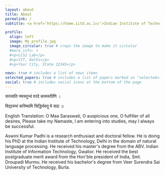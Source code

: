 ```yaml
---
layout: about
title: About
permalink: /
subtitle: <a href='https://home.iitd.ac.in/'>Indian Institute of Technology</a>. New Delhi, India.

profile:
  align: left
  image: My_profile.jpg
  image_circular: true # crops the image to make it circular
  #more_info: >
  #<p>LCS2 Lab</p>
  #<p>IIT, Delhi</p>
  #<p>Your City, State 12345</p>

news: true # includes a list of news items
selected_papers: true # includes a list of papers marked as "selected={true}"
social: true # includes social icons at the bottom of the page
---
```


<p>सरस्वति नमस्तुभ्यं वरदे कामरूपिणि । </p>
<p>विद्यारम्भं करिष्यामि सिद्धिर्भवतु मे सदा ॥ </p>

<p>English Translation: O Maa Saraswati, O auspicious one, O fulfiller of all desires, Please take my Namaste, I am entering into studies, may I always be successful. </p>

Aswini Kumar Padhi is a research enthusiast and doctoral fellow. He is doing his PhD at the Indian Institute of Technology, Delhi in the domain of natural language processing. He received his master's degree from the ABV. Indian Institute of Information Technology, Gwalior. He received the best postgraduate merit award from the Hon'ble president of India, Smt. Droupadi Murmu. He received his bachelor's degree from Veer Surendra Sai University of Technology, Burla.
